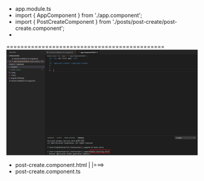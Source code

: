 

- app.module.ts
- import { AppComponent } from './app.component';
- import { PostCreateComponent } from './posts/post-create/post-create.component';
- 
=============================================
![](2.png)

- post-create.component.html
                            |
                            |===>
- post-create.component.ts
